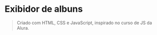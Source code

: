 <h1>Exibidor de albuns</h1> 
 
 > Criado com HTML, CSS e JavaScript, inspirado no curso de JS da Alura.
